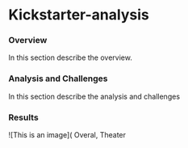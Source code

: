 # Kickstarter-analysis

### Overview
In this section describe the overview.

### Analysis and Challenges
In this section describe the analysis and challenges

### Results
![This is an image](
Overal, Theater 



